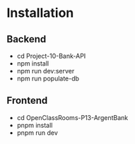 # Installation

## Backend
- cd Project-10-Bank-API
- npm install
- npm run dev:server
- npm run populate-db

## Frontend
- cd OpenClassRooms-P13-ArgentBank
- pnpm install
- pnpm run dev
